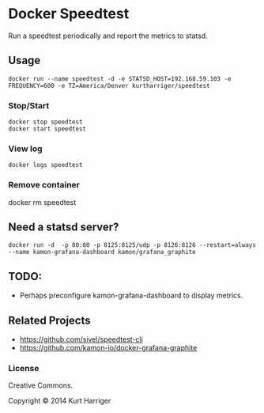 # Docker Speedtest

Run a speedtest periodically and report the metrics to statsd.

## Usage
```
docker run --name speedtest -d -e STATSD_HOST=192.168.59.103 -e FREQUENCY=600 -e TZ=America/Denver kurtharriger/speedtest

```

### Stop/Start
```
docker stop speedtest
docker start speedtest
```
### View log
```
docker logs speedtest
```

### Remove container
docker rm speedtest

## Need a statsd server?
```
docker run -d  -p 80:80 -p 8125:8125/udp -p 8126:8126 --restart=always --name kamon-grafana-dashboard kamon/grafana_graphite
```

## TODO: 

* Perhaps preconfigure kamon-grafana-dashboard to display metrics.

## Related Projects
* https://github.com/sivel/speedtest-cli
* https://github.com/kamon-io/docker-grafana-graphite

### License

Creative Commons.

Copyright &copy; 2014 Kurt Harriger
